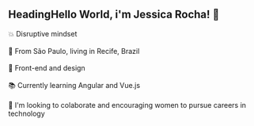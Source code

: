 ## Heading**Hello World, i'm Jessica Rocha!** :wave:</br>  
:boom: Disruptive mindset</br>  
:round_pushpin: From São Paulo, living in Recife, Brazil</br>   
:blue_heart: Front-end and design</br>  
:books: Currently learning Angular and Vue.js</br>  
:muscle: I'm looking to colaborate and encouraging  women to pursue careers in technology</br>  
